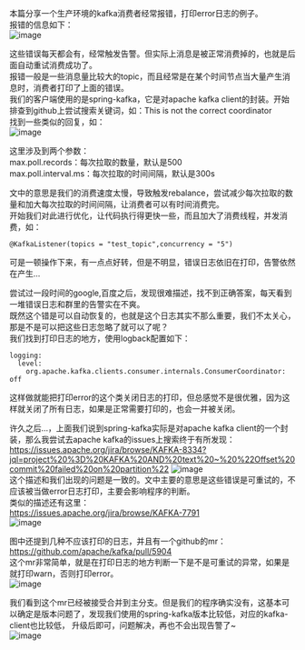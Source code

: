 本篇分享一个生产环境的kafka消费者经常报错，打印error日志的例子。  
报错的信息如下：    
![image]()      

这些错误每天都会有，经常触发告警。但实际上消息是被正常消费掉的，也就是后面自动重试消费成功了。   
报错一般是一些消息量比较大的topic，而且经常是在某个时间节点当大量产生消息时，消费者打印了上面的错误。   
我们的客户端使用的是spring-kafka，它是对apache kafka client的封装。开始排查到github上尝试搜索关键词，如：This is not the correct coordinator   
找到一些类似的回复，如：   
![image]()        

这里涉及到两个参数：  
max.poll.records：每次拉取的数量，默认是500     
max.poll.interval.ms：每次拉取的时间间隔，默认是300s   

文中的意思是我们的消费速度太慢，导致触发rebalance，尝试减少每次拉取的数量和加大每次拉取的时间间隔，让消费者可以有时间消费完。   
开始我们对此进行优化，让代码执行得更快一些，而且加大了消费线程，并发消费，如：  
```
@KafkaListener(topics = "test_topic",concurrency = "5")
```
可是一顿操作下来，有一点点好转，但是不明显，错误日志依旧在打印，告警依然在产生...     

尝试过一段时间的google,百度之后，发现很难描述，找不到正确答案，每天看到一堆错误日志和群里的告警实在不爽。    
既然这个错是可以自动恢复的，也就是这个日志其实不那么重要，我们不太关心，那是不是可以把这些日志忽略了就可以了呢？   
我们找到打印日志的地方，使用logback配置如下：  
```
logging:
  level:  
    org.apache.kafka.clients.consumer.internals.ConsumerCoordinator: off
```
这样做就能把打印error的这个类关闭日志的打印，但总感觉不是很优雅，因为这样就关闭了所有日志，如果是正常需要打印的，也会一并被关闭。   

许久之后...，上面我们说到spring-kafka实际是对apache kafka client的一个封装，那么我尝试去apache kafka的issues上搜索终于有所发现：  
https://issues.apache.org/jira/browse/KAFKA-8334?jql=project%20%3D%20KAFKA%20AND%20text%20~%20%22Offset%20commit%20failed%20on%20partition%22
![image]()  
这个描述和我们出现的问题是一致的。文中主要的意思是这些错误是可重试的，不应该被当做error日志打印，主要会影响程序的判断。   
类似的描述还有这里：  
https://issues.apache.org/jira/browse/KAFKA-7791   
![image]()   

图中还提到几种不应该打印的日志，并且有一个github的mr：https://github.com/apache/kafka/pull/5904   
这个mr非常简单，就是在打印日志的地方判断一下是不是可重试的异常，如果是就打印warn，否则打印error。  
![image]()   

我们看到这个mr已经被接受合并到主分支。但是我们的程序确实没有，这基本可以确定是版本问题了，发现我们使用的spring-kafka版本比较低，对应的kafka-client也比较低，
升级后即可，问题解决，再也不会出现告警了~  
![image]()  

